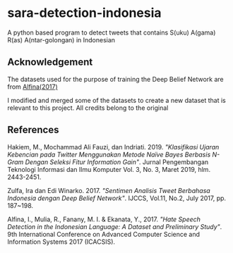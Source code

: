 # sara-detection-indonesia
A python based program to detect tweets that contains S(uku) A(gama) R(as) A(ntar-golongan) in Indonesian

## Acknowledgement
The datasets used for the purpose of training the Deep Belief Network are from [Alfina(2017)](https://github.com/ialfina/id-hatespeech-detection)

I modified and merged some of the datasets to create a new dataset that is relevant to this project. All credits belong to the original

## References
Hakiem, M., Mochammad Ali Fauzi, dan Indriati. 2019. _"Klasifikasi Ujaran Kebencian pada Twitter Menggunakan Metode Naïve Bayes Berbasis N-Gram Dengan Seleksi Fitur Information Gain"_. Jurnal Pengembangan Teknologi Informasi dan Ilmu Komputer Vol. 3, No. 3, Maret 2019, hlm. 2443-2451.

Zulfa, Ira dan Edi Winarko. 2017. _"Sentimen Analisis Tweet Berbahasa Indonesia dengan
Deep Belief Network"_. IJCCS, Vol.11, No.2, July 2017, pp. 187~198.

Alfina, I., Mulia, R., Fanany, M. I. & Ekanata, Y., 2017. _"Hate Speech Detection in the Indonesian Language: A Dataset and Preliminary Study"_. 9th International Conference on Advanced Computer Science and Information Systems 2017 (ICACSIS).
